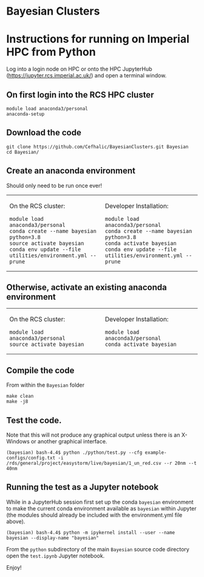 # Bayesian Clusters

<!-- ## The magic Makefile

There is a makefile to handle most boilerplate tasks for you. The makefile has a number of options:

  * `make`                - Build code
  * `make help`           - Display a help message
  * `make clean`          - Tidy all build products
  * `make all`            - Build code, generate doxygen documentation and produce PDFs of latex sources
  * `make cpp`            - Build code
  * `make verbose`        - Build code, echoing the full command
  * `make doxygen`        - Generate doxygen documentation
  * `make docs`           - Produce PDFs of latex sources

### To build the executables

Prerequisites:
 * make: https://www.gnu.org/software/make/
 * g++: https://www.gnu.org/software/gcc/
 * CERN ROOT: https://root.cern/
 * BOOST: https://www.boost.org/

To build the executables: `make` or `make cpp` or `make verbose`. The latter does a full echo of the commandline, whilst the former two display a user-friendly sanitized version.

The executables are then at `./Cluster.exe` and `./Display.exe`

### To build the doxygen documentation 

Prerequisites:
 * make: https://www.gnu.org/software/make/
 * doxygen: https://doxygen.nl/

To build the doxygen documentation: `make doxygen`

The doxygen documentation is then at `documentation/SoftwareManual.pdf`.

**However, most of the time you should never need to, as the documentation is also built as a CI pipeline and published [here](https://github.com/Cefhalic/BayesianClusters/raw/master/documentation/SoftwareManual.pdf).**

### To build the maths documentation 

Prerequisites:
 * make: https://www.gnu.org/software/make/ 
 * pdflatex: https://linux.die.net/man/1/pdflatex

To build the maths documentation: `make docs`

The maths documentation is then at `documentation/OptimizingTheMaths.pdf`

## Scan.exe
### To see help
```
./Scan.exe --help
```
### To run an RT-scan without any output (for timing)
```
./Scan.exe --cfg example-configs/config.txt -i 1_un_red.csv
```

### To run an RT-scan with JSON or XML output
```
./Scan.exe --cfg example-configs/config.txt -i 1_un_red.csv -o ScanResults.json
```
or
```
./Scan.exe --cfg example-configs/config.txt -i 1_un_red.csv -o ScanResults.xml
```
Please note - the file can have any name you please, but the extension must be `.xml` or `.json` and is case sensitive.

## Display.exe

### To run the event display
To show the whole data set
```
./Display.exe -i 1_un_red.csv
```
To show only the data in the specified region of interest
```
./Display.exe --cfg example-configs/config.txt -i 1_un_red.csv
```
-->

<!--
# Instructions for running on Imperial HPC from Python

Log into a login node on HPC or onto the HPC JupyterHub (https://jupyter.rcs.imperial.ac.uk/) and open a terminal window.  The instructions below are printed out from my command history.

## Create an anaconda environment

```
bash-4.4$ module load anaconda3/personal
bash-4.4$ conda create --name bayesian python=3.8
bash-4.4$ source activate bayesian
(bayesian) bash-4.4$ conda env update --file utilities/environment.yml --prune
```

## Download the code
```
(bayesian) bash-4.4$ git clone https://github.com/Cefhalic/BayesianClusters.git Bayesian
(bayesian) bash-4.4$ cd Bayesian/
(bayesian) bash-4.4$ git checkout PythonBindings
```

## Compile the code
```
(bayesian) bash-4.4$ cd Bayesian/
(bayesian) bash-4.4$ make clean
(bayesian) bash-4.4$ make
```
-->

# Instructions for running on Imperial HPC from Python

Log into a login node on HPC or onto the HPC JupyterHub (https://jupyter.rcs.imperial.ac.uk/) and open a terminal window. 

## On first login into the RCS HPC cluster
```
module load anaconda3/personal
anaconda-setup
```

## Download the code
```
git clone https://github.com/Cefhalic/BayesianClusters.git Bayesian
cd Bayesian/
```

## Create an anaconda environment
Should only need to be run once ever!

<table><tr><td>
 
On the RCS cluster:
```
module load anaconda3/personal
conda create --name bayesian python=3.8
source activate bayesian
conda env update --file utilities/environment.yml --prune
```
</td><td> 
 
Developer Installation:
```
module load anaconda3/personal
conda create --name bayesian python=3.8
conda activate bayesian
conda env update --file utilities/environment.yml --prune
```
</td></tr></table>

## Otherwise, activate an existing anaconda environment

<table><tr><td>
 
On the RCS cluster:
```
module load anaconda3/personal
source activate bayesian
```
</td><td> 
 
Developer Installation:
```
module load anaconda3/personal
conda activate bayesian
```
</td></tr></table>

## Compile the code
From within the ```Bayesian``` folder
```
make clean
make -j8
```

## Test the code.  

Note that this will not produce any graphical output unless there is an X-Windows or another graphical interface.

```
(bayesian) bash-4.4$ python ./python/test.py --cfg example-configs/config.txt -i /rds/general/project/easystorm/live/bayesian/1_un_red.csv --r 20nm --t 40nm
``` 

## Running the test as a Jupyter notebook

While in a JupyterHub session first set up the conda `bayesian` environment to make the current conda environment available as `bayesian` within Jupyter (the modules should already be included with the environment.yml file above).

```
(bayesian) bash-4.4$ python -m ipykernel install --user --name bayesian --display-name "bayesian"
```

From the `python` subdirectory of the main `Bayesian` source code directory open the `test.ipynb` Jupyter notebook.

Enjoy!
